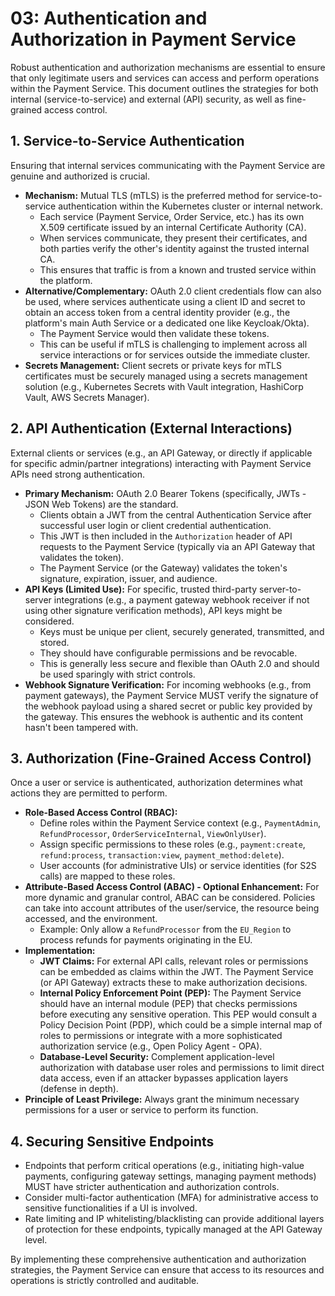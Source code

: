 # 03: Authentication and Authorization in Payment Service

Robust authentication and authorization mechanisms are essential to ensure that only legitimate users and services can access and perform operations within the Payment Service. This document outlines the strategies for both internal (service-to-service) and external (API) security, as well as fine-grained access control.

## 1. Service-to-Service Authentication

Ensuring that internal services communicating with the Payment Service are genuine and authorized is crucial.

*   **Mechanism:** Mutual TLS (mTLS) is the preferred method for service-to-service authentication within the Kubernetes cluster or internal network.
    *   Each service (Payment Service, Order Service, etc.) has its own X.509 certificate issued by an internal Certificate Authority (CA).
    *   When services communicate, they present their certificates, and both parties verify the other's identity against the trusted internal CA.
    *   This ensures that traffic is from a known and trusted service within the platform.
*   **Alternative/Complementary:** OAuth 2.0 client credentials flow can also be used, where services authenticate using a client ID and secret to obtain an access token from a central identity provider (e.g., the platform's main Auth Service or a dedicated one like Keycloak/Okta).
    *   The Payment Service would then validate these tokens.
    *   This can be useful if mTLS is challenging to implement across all service interactions or for services outside the immediate cluster.
*   **Secrets Management:** Client secrets or private keys for mTLS certificates must be securely managed using a secrets management solution (e.g., Kubernetes Secrets with Vault integration, HashiCorp Vault, AWS Secrets Manager).

## 2. API Authentication (External Interactions)

External clients or services (e.g., an API Gateway, or directly if applicable for specific admin/partner integrations) interacting with Payment Service APIs need strong authentication.

*   **Primary Mechanism:** OAuth 2.0 Bearer Tokens (specifically, JWTs - JSON Web Tokens) are the standard.
    *   Clients obtain a JWT from the central Authentication Service after successful user login or client credential authentication.
    *   This JWT is then included in the `Authorization` header of API requests to the Payment Service (typically via an API Gateway that validates the token).
    *   The Payment Service (or the Gateway) validates the token's signature, expiration, issuer, and audience.
*   **API Keys (Limited Use):** For specific, trusted third-party server-to-server integrations (e.g., a payment gateway webhook receiver if not using other signature verification methods), API keys might be considered.
    *   Keys must be unique per client, securely generated, transmitted, and stored.
    *   They should have configurable permissions and be revocable.
    *   This is generally less secure and flexible than OAuth 2.0 and should be used sparingly with strict controls.
*   **Webhook Signature Verification:** For incoming webhooks (e.g., from payment gateways), the Payment Service MUST verify the signature of the webhook payload using a shared secret or public key provided by the gateway. This ensures the webhook is authentic and its content hasn't been tampered with.

## 3. Authorization (Fine-Grained Access Control)

Once a user or service is authenticated, authorization determines what actions they are permitted to perform.

*   **Role-Based Access Control (RBAC):**
    *   Define roles within the Payment Service context (e.g., `PaymentAdmin`, `RefundProcessor`, `OrderServiceInternal`, `ViewOnlyUser`).
    *   Assign specific permissions to these roles (e.g., `payment:create`, `refund:process`, `transaction:view`, `payment_method:delete`).
    *   User accounts (for administrative UIs) or service identities (for S2S calls) are mapped to these roles.
*   **Attribute-Based Access Control (ABAC) - Optional Enhancement:** For more dynamic and granular control, ABAC can be considered. Policies can take into account attributes of the user/service, the resource being accessed, and the environment.
    *   Example: Only allow a `RefundProcessor` from the `EU_Region` to process refunds for payments originating in the EU.
*   **Implementation:**
    *   **JWT Claims:** For external API calls, relevant roles or permissions can be embedded as claims within the JWT. The Payment Service (or API Gateway) extracts these to make authorization decisions.
    *   **Internal Policy Enforcement Point (PEP):** The Payment Service should have an internal module (PEP) that checks permissions before executing any sensitive operation. This PEP would consult a Policy Decision Point (PDP), which could be a simple internal map of roles to permissions or integrate with a more sophisticated authorization service (e.g., Open Policy Agent - OPA).
    *   **Database-Level Security:** Complement application-level authorization with database user roles and permissions to limit direct data access, even if an attacker bypasses application layers (defense in depth).
*   **Principle of Least Privilege:** Always grant the minimum necessary permissions for a user or service to perform its function.

## 4. Securing Sensitive Endpoints

*   Endpoints that perform critical operations (e.g., initiating high-value payments, configuring gateway settings, managing payment methods) MUST have stricter authentication and authorization controls.
*   Consider multi-factor authentication (MFA) for administrative access to sensitive functionalities if a UI is involved.
*   Rate limiting and IP whitelisting/blacklisting can provide additional layers of protection for these endpoints, typically managed at the API Gateway level.

By implementing these comprehensive authentication and authorization strategies, the Payment Service can ensure that access to its resources and operations is strictly controlled and auditable.